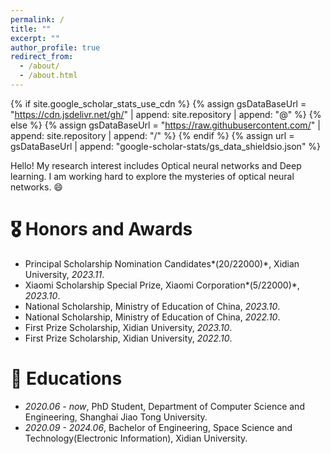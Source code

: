 ```yaml
---
permalink: /
title: ""
excerpt: ""
author_profile: true
redirect_from: 
  - /about/
  - /about.html
---
```


{% if site.google_scholar_stats_use_cdn %}
{% assign gsDataBaseUrl = "https://cdn.jsdelivr.net/gh/" | append: site.repository | append: "@" %}
{% else %}
{% assign gsDataBaseUrl = "https://raw.githubusercontent.com/" | append: site.repository | append: "/" %}
{% endif %}
{% assign url = gsDataBaseUrl | append: "google-scholar-stats/gs_data_shieldsio.json" %}

<span class='anchor' id='about-me'></span>

Hello! My research interest includes Optical neural networks and Deep learning. I am working hard to explore the mysteries of optical neural networks. 😄


# 🎖 Honors and Awards
- Principal Scholarship Nomination Candidates*(20/22000)*, Xidian University, *2023.11*.
- Xiaomi Scholarship Special Prize, Xiaomi Corporation*(5/22000)*, *2023.10*.
- National Scholarship, Ministry of Education of China, *2023.10*.
- National Scholarship, Ministry of Education of China, *2022.10*.
- First Prize Scholarship, Xidian University, *2023.10*.
- First Prize Scholarship, Xidian University, *2022.10*.

# 📖 Educations
- *2020.06 - now*, PhD Student, Department of Computer Science and Engineering, Shanghai Jiao Tong University. 
- *2020.09 - 2024.06*, Bachelor of Engineering, Space Science and Technology(Electronic Information), Xidian University.
